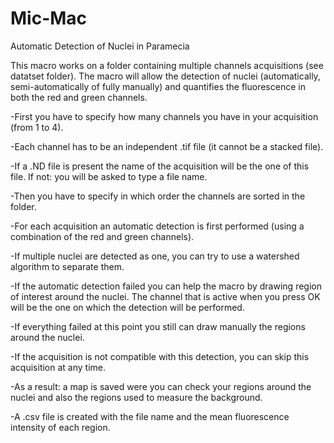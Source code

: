 # Mic-Mac
Automatic Detection of Nuclei in Paramecia

This macro works on a folder containing multiple channels acquisitions (see datatset folder).
The macro will allow the detection of nuclei (automatically, semi-automatically of fully manually) and quantifies the fluorescence in both the red and green channels.

-First you have to specify how many channels you have in your acquisition (from 1 to 4).

-Each channel has to be an independent .tif file (it cannot be a stacked file).

-If a .ND file is present the name of the acquisition will be the one of this file. If not: you will be asked to type a file name.

-Then you have to specify in which order the channels are sorted in the folder.

-For each acquisition an automatic detection is first performed (using a combination of the red and green channels).

-If multiple nuclei are detected as one, you can try to use a watershed algorithm to separate them.

-If the automatic detection failed you can help the macro by drawing region of interest around the nuclei. The channel that is active when you press OK will be the one on which the detection will be performed.

-If everything failed at this point you still can draw manually the regions around the nuclei.

-If the acquisition is not compatible with this detection, you can skip this acquisition at any time.

-As a result: a map is saved were you can check your regions around the nuclei and also the regions used to measure the background.

-A .csv file is created with the file name and the mean fluorescence intensity of each region.
